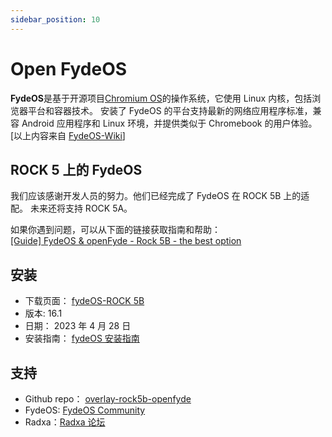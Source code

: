 ```yaml
---
sidebar_position: 10
---
```


# Open FydeOS

**FydeOS**是基于开源项目[Chromium OS](https://en.wikipedia.org/wiki/ChromiumOS)的操作系统，它使用 Linux 内核，包括浏览器平台和容器技术。 安装了 FydeOS 的平台支持最新的网络应用程序标准，兼容 Android 应用程序和 Linux 环境，并提供类似于 Chromebook 的用户体验。 [以上内容来自 [FydeOS-Wiki](https://en.wikipedia.org/wiki/Draft:FydeOS)]

## ROCK 5 上的 FydeOS

我们应该感谢开发人员的努力。他们已经完成了 FydeOS 在 ROCK 5B 上的适配。
未来还将支持 ROCK 5A。

如果你遇到问题，可以从下面的链接获取指南和帮助：  
[\[Guide\] FydeOS & openFyde - Rock 5B - the best option](https://forum.radxa.com/t/guide-fydeos-openfyde-rock-5b-the-best-option/15338)

## 安装

- 下载页面： [fydeOS-ROCK 5B](https://fydeos.io/download/device/rock5b-fydeos)
- 版本: 16.1
- 日期： 2023 年 4 月 28 日
- 安装指南： [fydeOS 安装指南](https://fydeos.io/docs/knowledge-base/getting-started/fydeos-for-pc)

## 支持

- Github repo： [overlay-rock5b-openfyde](https://github.com/openFyde/overlay-rock5b-openfyde)
- FydeOS: [FydeOS Community](https://community.fydeos.io/)
- Radxa：[Radxa 论坛](https://forum.radxa.com/)
